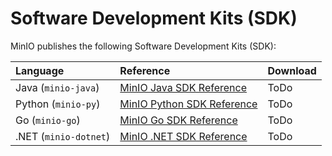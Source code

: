 # Software Development Kits (SDK)

MinIO publishes the following Software Development Kits (SDK):

| Language              | Reference                                                    | Download |
| :-------------------- | :----------------------------------------------------------- | :------- |
| Java (`minio-java`)   | [MinIO Java SDK Reference](https://docs.min.io/minio/baremetal/sdk/java/minio-java.html) | ToDo     |
| Python (`minio-py`)   | [MinIO Python SDK Reference](https://docs.min.io/minio/baremetal/sdk/python/minio-py.html) | ToDo     |
| Go (`minio-go`)       | [MinIO Go SDK Reference](https://docs.min.io/minio/baremetal/sdk/go/minio-go.html) | ToDo     |
| .NET (`minio-dotnet`) | [MinIO .NET SDK Reference](https://docs.min.io/minio/baremetal/sdk/dotnet/minio-dotnet.html) | ToDo     |